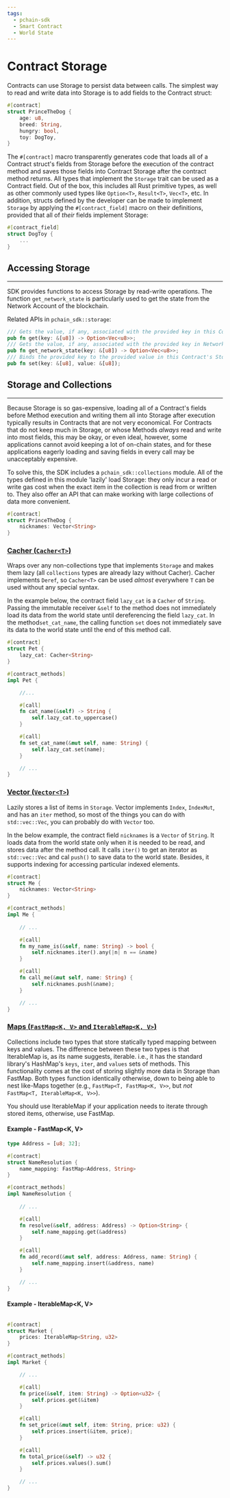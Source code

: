 ```yaml
---
tags:
  - pchain-sdk
  - Smart Contract
  - World State
---
```



# Contract Storage

Contracts can use Storage to persist data between calls. The simplest way to read and write data into Storage is to add fields to the Contract struct:

```rust
#[contract]
struct PrinceTheDog {
    age: u8, 
    breed: String,
    hungry: bool,
    toy: DogToy,
}
```

The `#[contract]` macro transparently generates code that loads all of a Contract struct's fields from Storage before the execution of the contract method and saves those fields into Contract Storage after the contract method returns. All types that implement the `Storage` trait can be used as a Contract field. Out of the box, this includes all Rust primitive types, as well as other commonly used types like `Option<T>`, `Result<T>`, `Vec<T>`, etc. In addition, structs defined by the developer can be made to implement `Storage` by applying the `#[contract_field]` macro on their definitions, provided that all of *their* fields implement Storage:

```rust
#[contract_field]
struct DogToy {
    ...
}
```

## Accessing Storage
---

SDK provides functions to access Storage by read-write operations. The function `get_network_state` is particularly used to get the state from the Network Account of the blockchain.

Related APIs in `pchain_sdk::storage`:

```rust
/// Gets the value, if any, associated with the provided key in this Contract Storage.
pub fn get(key: &[u8]) -> Option<Vec<u8>>;
/// Gets the value, if any, associated with the provided key in Network Account's Storage.
pub fn get_network_state(key: &[u8]) -> Option<Vec<u8>>;
/// Binds the provided key to the provided value in this Contract's Storage.
pub fn set(key: &[u8], value: &[u8]);
```

## Storage and Collections
---

Because Storage is so gas-expensive, loading all of a Contract's fields before Method execution and writing them all into Storage after execution typically results in Contracts that are not very economical. For Contracts that do not keep much in Storage, or whose Methods *always* read and write into most fields, this may be okay, or even ideal, however, some applications cannot avoid keeping a lot of on-chain states, and for these applications eagerly loading and saving fields in every call may be unacceptably expensive.

To solve this, the SDK includes a `pchain_sdk::collections` module. All of the types defined in this module 'lazily' load Storage: they only incur a read or write gas cost when the exact item in the collection is read from or written to. They also offer an API that can make working with large collections of data more convenient.

```rust
#[contract]
struct PrinceTheDog {
    nicknames: Vector<String>
}
```

### <u>Cacher (`Cacher<T>`)</u>

Wraps over any non-collections type that implements `Storage` and makes them lazy (all `collections` types are already lazy without Cacher). Cacher implements `Deref`, so `Cacher<T>` can be used *almost* everywhere `T` can be used without any special syntax. 

In the example below, the contract field `lazy_cat` is a `Cacher` of `String`. Passing the immutable receiver `&self` to the method does not immediately load its data from the world state until dereferencing the field `lazy_cat`. In the method`set_cat_name`, the calling function `set` does not immediately save its data to the world state until the end of this method call.

```rust
#[contract]
struct Pet {
    lazy_cat: Cacher<String>
}

#[contract_methods]
impl Pet { 

    //...

    #[call]
    fn cat_name(&self) -> String {
        self.lazy_cat.to_uppercase()
    }

    #[call]
    fn set_cat_name(&mut self, name: String) {
        self.lazy_cat.set(name);
    }

    // ...
}
```

### <u>Vector (`Vector<T>`)</u>

Lazily stores a list of items in `Storage`. Vector implements `Index`, `IndexMut`, and has an `iter` method, so most of the things you can do with `std::vec::Vec`, you can probably do with `Vector` too.

In the below example, the contract field `nicknames` is a `Vector` of `String`. It loads data from the world state only when it is needed to be read, and stores data after the method call. It calls `iter()` to get an iterator as `std::vec::Vec` and cal `push()` to save data to the world state. Besides, it supports indexing for accessing particular indexed elements.

```rust
#[contract]
struct Me {
    nicknames: Vector<String>
}

#[contract_methods]
impl Me { 
    
    // ...

    #[call]
    fn my_name_is(&self, name: String) -> bool {
        self.nicknames.iter().any(|n| n == &name)
    }

    #[call]
    fn call_me(&mut self, name: String) {
        self.nicknames.push(&name);
    }

    // ...
}
```

### <u>Maps (`FastMap<K, V>` and `IterableMap<K, V>`)</u>

Collections include two types that store statically typed mapping between keys and values. The difference between these two types is that IterableMap is, as its name suggests, iterable. i.e., it has the standard library's HashMap's `keys`, `iter`, and `values` sets of methods. This functionality comes at the cost of storing slightly more data in Storage than FastMap. Both types function identically otherwise, down to being able to nest like-Maps together (e.g., `FastMap<T, FastMap<K, V>>`, but *not* `FastMap<T, IterableMap<K, V>>`).

You should use IterableMap if your application needs to iterate through stored items, otherwise, use FastMap.

#### Example - FastMap<K, V\>

```rust
type Address = [u8; 32];

#[contract]
struct NameResolution {
    name_mapping: FastMap<Address, String>
}

#[contract_methods]
impl NameResolution { 
    
    // ...

    #[call]
    fn resolve(&self, address: Address) -> Option<String> {
        self.name_mapping.get(&address)
    }

    #[call]
    fn add_record(&mut self, address: Address, name: String) {
        self.name_mapping.insert(&address, name)
    }

    // ...
}
```

#### Example - IterableMap<K, V\>


```rust

#[contract]
struct Market {
    prices: IterableMap<String, u32>
}

#[contract_methods]
impl Market {

    // ...

    #[call]
    fn price(&self, item: String) -> Option<u32> {
        self.prices.get(&item)
    }

    #[call]
    fn set_price(&mut self, item: String, price: u32) {
        self.prices.insert(&item, price);
    }

    #[call]
    fn total_price(&self) -> u32 {
        self.prices.values().sum()
    }

    // ...
}
```